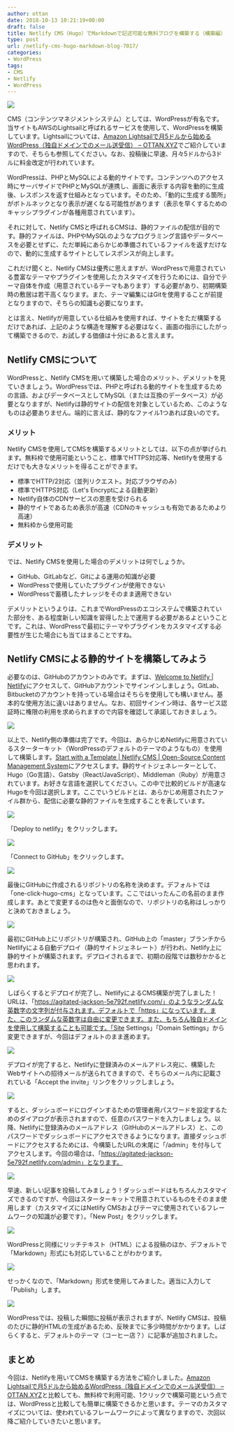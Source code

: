 ```yaml
---
author: ottan
date: 2018-10-13 10:21:19+00:00
draft: false
title: Netlify CMS（Hugo）でMarkdownで記述可能な無料ブログを構築する（構築編）
type: post
url: /netlify-cms-hugo-markdown-blog-7017/
categories:
- WordPress
tags:
- CMS
- Netlify
- WordPress
---
```


![](/images/2018/10/181013-5bc19bd103c86.png)






CMS（コンテンツマネジメントシステム）としては、WordPressが有名です。当サイトもAWSのLightsailと呼ばれるサービスを使用して、WordPressを構築しています。Lightsailについては、[Amazon Lightsailで月5ドルから始めるWordPress（独自ドメインでのメール送受信） – OTTAN.XYZ](https://ottan.xyz/aws-lightsail-wordpress-domain-mail-6945/)でご紹介していますので、そちらも参照してください。なお、投稿後に早速、月々5ドルから3ドルに料金改定が行われています。





WordPressは、PHPとMySQLによる動的サイトです。コンテンツへのアクセス時にサーバサイドでPHPとMySQLが連携し、画面に表示する内容を動的に生成後、レスポンスを返す仕組みとなっています。そのため、「動的に生成する箇所」がボトルネックとなり表示が遅くなる可能性があります（表示を早くするためのキャッシプラグインが各種用意されています）。





それに対して、Netlify CMSと呼ばれるCMSは、静的ファイルの配信が目的です。静的ファイルは、PHPやMySQLのようなプログラミング言語やデータベースを必要とせずに、ただ単純にあらかじめ準備されているファイルを返すだけなので、動的に生成するサイトとしてレスポンスが向上します。





これだけ聞くと、Netlify CMSは優秀に思えますが、WordPressで用意されている豊富なテーマやプラグインを使用したカスタマイズを行うためには、自分でテーマ自体を作成（用意されているテーマもあります）する必要があり、初期構築時の敷居は若干高くなります。また、テーマ編集にはGitを使用することが前提となりますので、そちらの知識も必要になります。





とは言え、Netlifyが用意している仕組みを使用すれば、サイトをただ構築するだけであれば、上記のような構造を理解する必要はなく、画面の指示にしたがって構築できるので、お試しする価値は十分にあると言えます。





## Netlify CMSについて





WordPressと、Netlify CMSを用いて構築した場合のメリット、デメリットを見ていきましょう。WordPressでは、PHPと呼ばれる動的サイトを生成するための言語、およびデータベースとしてMySQL（または互換のデータベース）が必要となりますが、Netlifyは静的サイトの配信を対象としているため、このようなものは必要ありません。端的に言えば、静的な<html>ファイル1つあれば良いのです。





### メリット





Netlify CMSを使用してCMSを構築するメリットとしては、以下の点が挙げられます。無料枠で使用可能ということ、標準でHTTPS対応等、Netlifyを使用するだけでも大きなメリットを得ることができます。






  * 標準でHTTP/2対応（並列リクエスト。対応ブラウザのみ）
  * 標準でHTTPS対応（Let's Encryptによる自動更新）
  * Netlify自体のCDNサービスの恩恵を受けられる
  * 静的サイトであるため表示が高速（CDNのキャッシュも有効であるためより高速）
  * 無料枠から使用可能




### デメリット





では、Netlify CMSを使用した場合のデメリットは何でしょうか。






  * GitHub、GitLabなど、Gitによる運用の知識が必要
  * WordPressで使用していたプラグインが使用できない
  * WordPressで蓄積したナレッジをそのまま適用できない




デメリットというよりは、これまでWordPressのエコシステムで構築されていた部分を、ある程度新しい知識を習得した上で運用する必要があるよということです。これは、WordPressで最初にテーマやプラグインをカスタマイズする必要性が生じた場合にも当てはまることですね。





## Netlify CMSによる静的サイトを構築してみよう





必要なのは、GitHubのアカウントのみです。まずは、[Welcome to Netlify | Netlify](https://app.netlify.com/)にアクセスして、GitHubアカウントでサインインしましょう。GitLab、Bitbucketのアカウントを持っている場合はそちらを使用しても構いません。基本的な使用方法に違いはありません。なお、初回サインイン時は、各サービス認証時に権限の利用を求められますので内容を確認して承諾しておきましょう。





![](/images/2018/10/181013-5bc19f0b5c569.png)






以上で、Netlify側の準備は完了です。今回は、あらかじめNetlifyに用意されているスターターキット（WordPressのデフォルトのテーマのようなもの）を使用して構築します。[Start with a Template | Netlify CMS | Open-Source Content Management System](https://www.netlifycms.org/docs/start-with-a-template/)にアクセスします。静的サイトジェネレーターとして、Hugo（Go言語）、Gatsby（React/JavaScript）、Middleman（Ruby）が用意されています。お好きな言語を選択してください。この中で比較的ビルドが高速なHugoを今回は選択します。ここでいうビルドとは、あらかじめ用意されたファイル群から、配信に必要な静的ファイルを生成することを表しています。





![](/images/2018/10/181013-5bc1a06a57e0b.png)






「Deploy to netlify」をクリックします。





![](/images/2018/10/181013-5bc1a246be001.png)






「Connect to GitHub」をクリックします。





![](/images/2018/10/181013-5bc1a2803ebcc.png)






最後にGitHubに作成されるリポジトリの名称を決めます。デフォルトでは「one-click-hugo-cms」となっています。ここではいったんこの名前のまま作成します。あとで変更するのは色々と面倒なので、リポジトリの名称はしっかりと決めておきましょう。





![](/images/2018/10/181013-5bc1a2ff7c429.png)






最初にGitHub上にリポジトリが構築され、GitHub上の「master」ブランチからNetlifyによる自動デプロイ（静的サイトジェネレート）が行われ、Netlify上に静的サイトが構築されます。デプロイされるまで、初期の段階では数秒かかると思われます。





![](/images/2018/10/181013-5bc1a3774d362.png)






しばらくするとデプロイが完了し、NetlifyによるCMS構築が完了しました！URLは、「https://agitated-jackson-5e792f.netlify.com/」のようなランダムな英数字の文字列が付与されます。デフォルトで「https」になっています。また、このランダムな英数字は自由に変更できます。また、もちろん独自ドメインを使用して構築することも可能です。「Site Settings」「Domain Settings」から変更できますが、今回はデフォルトのまま進めます。





![](/images/2018/10/181013-5bc1a4e8a9b74.png)






デプロイが完了すると、Netlifyに登録済みのメールアドレス宛に、構築したWebサイトへの招待メールが送られてきますので、そちらのメール内に記載されている「Accept the invite」リンクをクリックしましょう。





![](/images/2018/10/181013-5bc1a5e68e2c5.png)






すると、ダッシュボードにログインするための管理者用パスワードを設定するためのダイアログが表示されますので、任意のパスワードを入力しましょう。以降、Netlifyに登録済みのメールアドレス（GitHubのメールアドレス）と、このパスワードでダッシュボードにアクセスできるようになります。直接ダッシュボードにアクセスするためには、今構築したURLの末尾に「/admin」を付与してアクセスします。今回の場合は、「https://agitated-jackson-5e792f.netlify.com/admin」となります。





![](/images/2018/10/181013-5bc1a665c5000.png)






早速、新しい記事を投稿してみましょう！ダッシュボードはもちろんカスタマイズできるのですが、今回はスターターキットで用意されているものをそのまま使用します（カスタマイズにはNetlify CMSおよびテーマに使用されているフレームワークの知識が必要です）。「New Post」をクリックします。





![](/images/2018/10/181013-5bc1a6ec60897.png)






WordPressと同様にリッチテキスト（HTML）による投稿のほか、デフォルトで「Markdown」形式にも対応していることがわかります。





![](/images/2018/10/181013-5bc1a749dc041.png)






せっかくなので、「Markdown」形式を使用してみました。適当に入力して「Publish」します。





![](/images/2018/10/181013-5bc1a7d123863.png)






WordPressでは、投稿した瞬間に投稿が表示されますが、Netlify CMSは、投稿のたびに静的HTMLの生成があるため、反映までに多少時間がかかります。しばらくすると、デフォルトのテーマ（コーヒー店？）に記事が追加されました。





## まとめ





今回は、Netlifyを用いてCMSを構築する方法をご紹介しました。[Amazon Lightsailで月5ドルから始めるWordPress（独自ドメインでのメール送受信） – OTTAN.XYZ](https://ottan.xyz/aws-lightsail-wordpress-domain-mail-6945/)と比較しても、無料枠で利用可能、1クリックで構築可能という点では、WordPressと比較しても簡単に構築できるかと思います。テーマのカスタマイズについては、使われているフレームワークによって異なりますので、次回以降ご紹介していきたいと思います。
